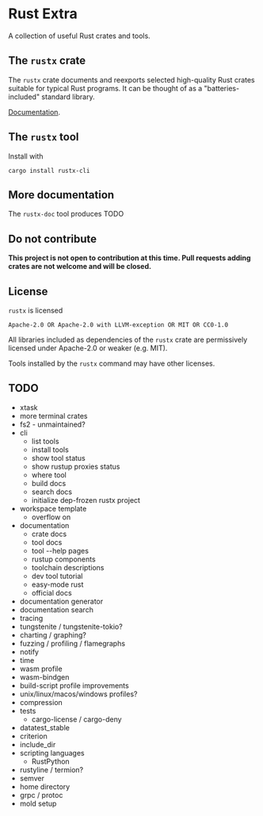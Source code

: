 # Rust Extra

A collection of useful Rust crates and tools.


## The `rustx` crate

The `rustx` crate documents and reexports selected high-quality Rust crates
suitable for typical Rust programs.
It can be thought of as a "batteries-included" standard library.

[Documentation](https://docs.rs/rustx).


## The `rustx` tool

Install with

    cargo install rustx-cli


## More documentation

The `rustx-doc` tool produces TODO


## Do not contribute

**This project is not open to contribution at this time.
Pull requests adding crates are not welcome and will be closed.**


## License

`rustx` is licensed

    Apache-2.0 OR Apache-2.0 with LLVM-exception OR MIT OR CC0-1.0

All libraries included as dependencies of the `rustx` crate
are permissively licensed under Apache-2.0 or weaker (e.g. MIT).

Tools installed by the `rustx` command may have other licenses.


## TODO

- xtask
- more terminal crates
- fs2 - unmaintained?
- cli
  - list tools
  - install tools
  - show tool status
  - show rustup proxies status
  - where tool
  - build docs
  - search docs
  - initialize dep-frozen rustx project
- workspace template
  - overflow on
- documentation
  - crate docs
  - tool docs
  - tool --help pages
  - rustup components
  - toolchain descriptions
  - dev tool tutorial
  - easy-mode rust
  - official docs
- documentation generator
- documentation search
- tracing
- tungstenite / tungstenite-tokio?
- charting / graphing?
- fuzzing / profiling / flamegraphs
- notify
- time
- wasm profile
- wasm-bindgen
- build-script profile improvements
- unix/linux/macos/windows profiles?
- compression
- tests
  - cargo-license / cargo-deny
- datatest_stable
- criterion
- include_dir
- scripting languages
  - RustPython
- rustyline / termion?
- semver
- home directory
- grpc / protoc
- mold setup
